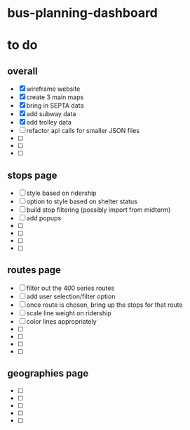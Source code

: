 # bus-planning-dashboard

# to do

## overall
- [x] wireframe website
- [x] create 3 main maps
- [x] bring in SEPTA data
- [x] add subway data
- [x] add trolley data
- [ ] refactor api calls for smaller JSON files
- [ ]
- [ ]
- [ ]

## stops page
- [ ] style based on ridership
- [ ] option to style based on shelter status
- [ ] build stop filtering (possibly import from midterm)
- [ ] add popups 
- [ ]
- [ ]
- [ ]
- [ ]

## routes page
- [ ] filter out the 400 series routes
- [ ] add user selection/filter option
- [ ] once route is chosen, bring up the stops for that route
- [ ] scale line weight on ridership
- [ ] color lines appropriately
- [ ]
- [ ]
- [ ]
- [ ]

## geographies page
- [ ]
- [ ]
- [ ]
- [ ]
- [ ]

